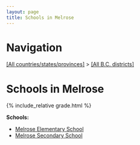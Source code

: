 ```yaml
---
layout: page
title: Schools in Melrose
---
```

# Navigation

[[All countries/states/provinces]](../..) > [[All B.C. districts]](..)

# Schools in Melrose

{% include_relative grade.html %}

**Schools:**

- [Melrose Elementary School](Melrose_Elementary_School.md)
- [Melrose Secondary School](Melrose_Secondary_School.md)
